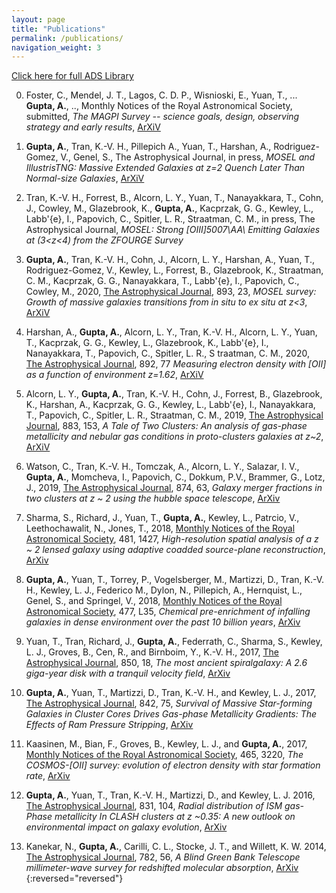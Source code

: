 ```yaml
---
layout: page
title: "Publications"
permalink: /publications/
navigation_weight: 3
---
```

[Click here for full ADS Library](https://ui.adsabs.harvard.edu/public-libraries/2Ylg6zzsT9m5-KfpX_s12A)

0. Foster, C., Mendel, J. T., Lagos, C. D. P., Wisnioski, E., Yuan, T., ... **Gupta, A.**, .., 
Monthly Notices of the Royal Astronomical Society, submitted,
 *The MAGPI Survey -- science goals, design, observing strategy and early results*, 
 [ArXiV](https://arxiv.org/abs/2011.13567)
 
0. **Gupta, A.**, Tran, K.-V. H., Pillepich A.,    Yuan, T.,  Harshan, A., Rodriguez-Gomez, V., 
Genel, S., The Astrophysical Journal, in press,
 *MOSEL and IllustrisTNG: Massive Extended Galaxies at z=2 Quench Later Than Normal-size Galaxies*, 
 [ArXiV](https://arxiv.org/abs/2011.08198)

0. Tran, K.-V. H.,  Forrest, B., Alcorn, L. Y., Yuan, T.,  Nanayakkara, T.,   Cohn, J., Cowley, M.,   Glazebrook, K., 
**Gupta, A.**, Kacprzak, G. G.,  Kewley, L., Labb\'{e}, I., Papovich, C., Spitler, L. R., Straatman, C. M., in  press, The Astrophysical Journal,
 *MOSEL: Strong [OIII]5007\AA\ Emitting Galaxies at (3<z<4) from the ZFOURGE Survey*


0. **Gupta, A.**, Tran, K.-V. H.,   Cohn, J.,  Alcorn, L. Y., Harshan, A.,  Yuan, T.,  Rodriguez-Gomez, V., Kewley, L.,
 Forrest, B.,  Glazebrook, K., Straatman, C. M., Kacprzak, G. G.,  Nanayakkara, T.,   Labb\'{e}, I., 
 Papovich, C., Cowley, M., 2020, [The Astrophysical Journal](https://iopscience.iop.org/article/10.3847/1538-4357/ab7b6d), 893, 23,
 *MOSEL survey: Growth of massive galaxies transitions from  in situ to ex situ at z<3*, 
 [ArXiV](https://arxiv.org/abs/2003.01725)

0. Harshan, A.,  **Gupta, A.**, Alcorn, L. Y., Tran, K.-V. H.,  Alcorn, L. Y., Yuan, T., 
Kacprzak, G. G., Kewley, L.,  Glazebrook, K.,  Labb\'{e}, I.,  Nanayakkara, T., Papovich, C., Spitler, L. R.,  S
traatman, C. M., 2020, [The Astrophysical Journal](https://iopscience.iop.org/article/10.3847/1538-4357/ab76cf),  892,  77
*Measuring electron density with [OII] as a function of environment z=1.62*, [ArXiV](https://arxiv.org/abs/2002.08353)

0. Alcorn, L. Y., **Gupta, A.**, Tran, K.-V. H.,  Cohn, J., Forrest, B.,  Glazebrook, K., 
Harshan, A., Kacprzak, G. G.,  Kewley, L., Labb\'{e}, I., Nanayakkara, T., Papovich, C., Spitler, L. R., 
Straatman, C. M., 2019, [The Astrophysical Journal](https://iopscience.iop.org/article/10.3847/1538-4357/ab3b0c), 883, 153,
*A Tale of Two Clusters:  An analysis of  gas-phase metallicity and nebular gas conditions in proto-clusters galaxies at z~2*, [ArXiV](https://arxiv.org/abs/1908.07057)


0. Watson, C., Tran, K.-V. H., Tomczak, A., Alcorn, L. Y., Salazar, I. V., **Gupta, A.**, 
Momcheva, I., Papovich, C., Dokkum, P.V., Brammer, G., Lotz, J., 2019, 
[The Astrophysical Journal](https://iopscience.iop.org/article/10.3847/1538-4357/ab06ef/meta), 874, 63, 
*Galaxy merger fractions in two clusters at z ~ 2 using the hubble space telescope*, [ArXiv](https://arxiv.org/abs/1902.07225)


0. Sharma, S., Richard, J., Yuan, T., **Gupta, A.**, Kewley, L., Patrcio, V., Leethochawalit, N., Jones,
T., 2018,
[Monthly Notices of the Royal Astronomical Society](https://academic.oup.com/mnras/article-abstract/481/2/1427/5086085?redirectedFrom=fulltext), 481, 1427, 
*High-resolution spatial analysis of a z ~ 2 lensed galaxy using adaptive coadded source-plane reconstruction*, [ArXiv](https://arxiv.org/abs/1808.10468)

0. **Gupta, A.**, Yuan, T., Torrey, P., Vogelsberger, M., Martizzi, D., Tran, K.-V. H., Kewley, L. J.,
Federico M., Dylon, N., Pillepich, A., Hernquist, L., Genel, S., and Springel, V., 2018, 
[Monthly Notices of the Royal Astronomical Society](https://academic.oup.com/mnrasl/article/477/1/L35/4925008), 477, L35, 
*Chemical pre-enrichment of infalling galaxies in dense environment over the past 10 billion years*, [ArXiv](https://arxiv.org/abs/1801.03500)

0. Yuan, T., Tran, Richard, J., **Gupta, A.**, Federrath, C., Sharma, S., Kewley, L. J., Groves, B., Cen,
R., and Birnboim, Y., K.-V. H., 2017, 
[The Astrophysical Journal](https://iopscience.iop.org/article/10.3847/1538-4357/aa951d/meta), 850, 18, 
*The most ancient spiralgalaxy: A 2.6 giga-year disk with a tranquil velocity field*, [ArXiv](https://arxiv.org/abs/1710.11130)

0. **Gupta, A.**, Yuan, T., Martizzi, D., Tran, K.-V. H., and Kewley, L. J., 2017, 
[The Astrophysical Journal](https://iopscience.iop.org/article/10.3847/1538-4357/aa74ea/meta), 842, 75,
*Survival of Massive Star-forming Galaxies in Cluster Cores Drives Gas-phase Metallicity Gradients: The Effects of Ram Pressure Stripping*, [ArXiv](https://arxiv.org/abs/1705.08452)

0. Kaasinen, M., Bian, F., Groves, B., Kewley, L. J., and **Gupta, A.**, 2017, 
[Monthly Notices of the Royal Astronomical Society](https://academic.oup.com/mnras/article-abstract/465/3/3220/2417054?redirectedFrom=fulltext), 465, 3220, 
*The COSMOS-[OII] survey: evolution of electron density with star formation rate*, [ArXiv](https://arxiv.org/abs/1611.01166)


0. **Gupta, A.**, Yuan, T., Tran, K.-V. H., Martizzi, D., and Kewley, L. J. 2016, 
[The Astrophysical Journal](https://iopscience.iop.org/article/10.3847/0004-637X/831/1/104/meta), 831, 104, 
*Radial distribution of ISM gas-Phase metallicity In CLASH clusters at z ~0.35: A new outlook on environmental impact on galaxy evolution*, [ArXiv](https://arxiv.org/abs/1608.06289)

0. Kanekar, N., **Gupta, A.**, Carilli, C. L., Stocke, J. T., and Willett, K. W. 2014, 
[The Astrophysical Journal](https://iopscience.iop.org/article/10.1088/0004-637X/782/1/56/meta), 782, 56, 
*A Blind Green Bank Telescope millimeter-wave survey for redshifted molecular absorption*, [ArXiv](https://arxiv.org/abs/1312.3642)
{:reversed="reversed"}
